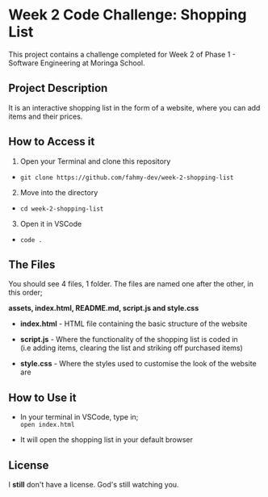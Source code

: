 # Week 2 Code Challenge: Shopping List
This project contains a challenge completed for Week 2 of Phase 1 - Software Engineering at Moringa School.

## Project Description
It is an interactive shopping list in the form of a website, where you can add items and their prices.

## How to Access it
1. Open your Terminal and clone this repository
- `git clone https://github.com/fahmy-dev/week-2-shopping-list`

2. Move into the directory
- `cd week-2-shopping-list`

3. Open it in VSCode
- `code .`

## The Files
You should see 4 files, 1 folder.
The files are named one after the other, in this order;<br> 

**assets, index.html, README.md, script.js and style.css**

- **index.html** - HTML file containing the basic structure of the website

- **script.js** - Where the functionality of the shopping list is coded in  
(i.e adding items, clearing the list and striking off purchased items)   

- **style.css** - Where the styles used to customise the look of the website are

## How to Use it
- In your terminal in VSCode, type in;  
`open index.html`

- It will open the shopping list in your default browser

## License
I **still** don't have a license. God's still watching you.

